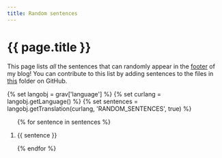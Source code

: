 ```yaml
---
title: Random sentences
---
```


<link rel="stylesheet" type="text/css" href="https://mathspp.com/random-sentences/highlighting.css">

<h1> {{ page.title }} </h1>

This page lists <i>all</i> the sentences that can randomly appear in the <a href="#footer">footer</a> of my blog! You can contribute to this list by adding sentences to the files in <a class='external-link no-image' target='_blank' href='https://github.com/rojergs/mathspp/tree/master/languages/'>this</a> folder on GitHub.

{% set langobj  = grav['language'] %}
{% set curlang  = langobj.getLanguage() %}
{% set sentences = langobj.getTranslation(curlang, 'RANDOM_SENTENCES', true) %}

<ol>
{% for sentence in sentences %}
    <li><a class="anchor" id="{{loop.index}}"></a><p id="p{{loop.index}}"> {{ sentence }} </p></li>
{% endfor %}
</ol>

<script type="text/javascript" src="https://mathspp.com/random-sentences/highlighting.js"></script>
